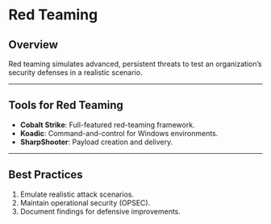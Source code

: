 # Red Teaming

## Overview
Red teaming simulates advanced, persistent threats to test an organization’s security defenses in a realistic scenario.

---

## Tools for Red Teaming

- **Cobalt Strike**: Full-featured red-teaming framework.
- **Koadic**: Command-and-control for Windows environments.
- **SharpShooter**: Payload creation and delivery.

---

## Best Practices

1. Emulate realistic attack scenarios.
2. Maintain operational security (OPSEC).
3. Document findings for defensive improvements.

